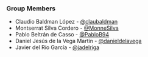 ### Group Members

* Claudio Baldman López - [@claubaldman](https://www.github.com/claubaldman "Clau's GitHub page")
* Montserrat Silva Cordero - [@MonneSilva](https://www.github.com/MonneSilva "Montse's GitHub page")
* Pablo Beltrán de Casso - [@PabloB94](https://www.github.com/PabloB94 "Pablo's GitHub page")
* Daniel Jesús de la Vega Martín - [@danieldelavega](https://www.github.com/danieldelavega "Dani's GitHub page")
* Javier del Río García - [@jadelriga](https://www.github.com/jadelriga "Javi's GitHub page")
